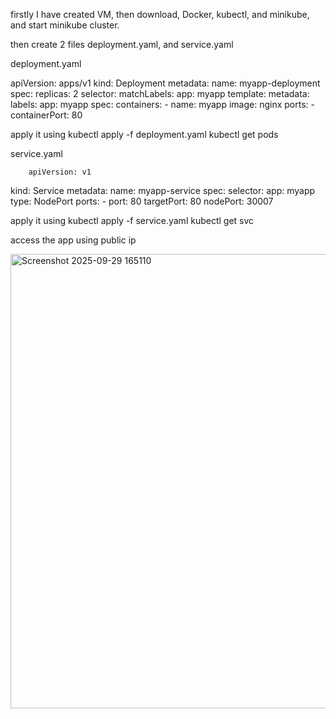 firstly I have created VM, then download, Docker, kubectl, and minikube, and start minikube cluster.

then create 2 files deployment.yaml, and service.yaml

deployment.yaml

apiVersion: apps/v1
kind: Deployment
metadata:
  name: myapp-deployment
spec:
  replicas: 2
  selector:
    matchLabels:
      app: myapp
  template:
    metadata:
      labels:
        app: myapp
    spec:
      containers:
      - name: myapp
        image: nginx
        ports:
        - containerPort: 80

apply it using kubectl apply -f deployment.yaml
kubectl get pods

service.yaml

        apiVersion: v1
kind: Service
metadata:
  name: myapp-service
spec:
  selector:
    app: myapp
  type: NodePort
  ports:
    - port: 80
      targetPort: 80
      nodePort: 30007
      
apply it using kubectl apply -f service.yaml
kubectl get svc

access the app using public ip

<img width="1357" height="727" alt="Screenshot 2025-09-29 165110" src="https://github.com/user-attachments/assets/3a0552ae-e912-4fc3-99ab-a323082bd569" />

